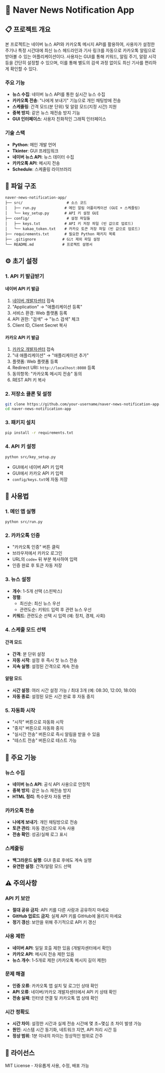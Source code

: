 # 📰 Naver News Notification App

## 📋 프로젝트 개요

본 프로젝트는 네이버 뉴스 API와 카카오톡 메시지 API를 활용하여, 사용자가 설정한 주기나 특정 시간대에 최신 뉴스 헤드라인과 기사 링크를 자동으로 카카오톡 알림으로 받아볼 수 있는 어플리케이션이다. 사용자는 GUI를 통해 키워드, 알림 주기, 알람 시각 등을 간단히 설정할 수 있으며, 이를 통해 별도의 검색 과정 없이도 최신 기사를 편리하게 확인할 수 있다.

### 주요 기능
- **뉴스 수집**: 네이버 뉴스 API를 통한 실시간 뉴스 수집
- **카카오톡 전송**: "나에게 보내기" 기능으로 개인 채팅방에 전송
- **스케줄링**: 간격 모드(분 단위) 및 알람 모드(지정 시간) 지원
- **중복 방지**: 같은 뉴스 재전송 방지 기능
- **GUI 인터페이스**: 사용자 친화적인 그래픽 인터페이스

### 기술 스택
- **Python**: 메인 개발 언어
- **Tkinter**: GUI 프레임워크
- **네이버 뉴스 API**: 뉴스 데이터 수집
- **카카오톡 API**: 메시지 전송
- **Schedule**: 스케줄링 라이브러리

## 📁 파일 구조

```
naver-news-notification-app/
├── src/                    # 소스 코드
│   ├── run.py             # 메인 알림 어플리케이션 (GUI + 스케줄링)
│   └── key_setup.py       # API 키 설정 GUI
├── config/                 # 설정 파일들
│   ├── keys.txt           # API 키 저장 파일 (빈 값으로 업로드)
│   └── kakao_token.txt    # 카카오 토큰 저장 파일 (빈 값으로 업로드)
├── requirements.txt       # 필요한 Python 패키지 목록
├── .gitignore            # Git 제외 파일 설정
└── README.md             # 프로젝트 설명서
```


## ⚙️ 초기 설정

### 1. API 키 발급받기

#### 네이버 API 키 발급
1. [네이버 개발자센터](https://developers.naver.com/) 접속
2. "Application" → "애플리케이션 등록"
3. 서비스 환경: Web 플랫폼 등록
4. API 권한: "검색" → "뉴스 검색" 체크
5. Client ID, Client Secret 복사

#### 카카오 API 키 발급
1. [카카오 개발자센터](https://developers.kakao.com/) 접속
2. "내 애플리케이션" → "애플리케이션 추가"
3. 플랫폼: Web 플랫폼 등록
4. Redirect URI: `http://localhost:8080` 등록
5. 동의항목: "카카오톡 메시지 전송" 동의
6. REST API 키 복사

### 2. 저장소 클론 및 설정
```bash
git clone https://github.com/your-username/naver-news-notification-app.git
cd naver-news-notification-app
```

### 3. 패키지 설치
```bash
pip install -r requirements.txt
```

### 4. API 키 설정
```bash
python src/key_setup.py
```
- GUI에서 네이버 API 키 입력
- GUI에서 카카오 API 키 입력
- `config/keys.txt`에 자동 저장


## 🚀 사용법

### 1. 메인 앱 실행
```bash
python src/run.py
```

### 2. 카카오톡 인증
- "카카오톡 인증" 버튼 클릭
- 브라우저에서 카카오 로그인
- URL의 `code=` 뒤 부분 복사하여 입력
- 인증 완료 후 토큰 자동 저장

### 3. 뉴스 설정
- **개수**: 1-5개 선택 (스핀박스)
- **정렬**: 
  - 최신순: 최신 뉴스 우선
  - 관련도순: 키워드 입력 후 관련 뉴스 우선
- **키워드**: 관련도순 선택 시 입력 (예: 정치, 경제, 사회)

### 4. 스케줄 모드 선택

#### 간격 모드
- **간격**: 분 단위 설정
- **자동 시작**: 설정 후 즉시 첫 뉴스 전송
- **지속 실행**: 설정된 간격으로 계속 전송

#### 알람 모드
- **시간 설정**: 여러 시간 설정 가능 / 최대 3개 (예: 08:30, 12:00, 18:00)
- **자동 종료**: 설정된 모든 시간 완료 후 자동 중지

### 5. 자동화 시작
- "시작" 버튼으로 자동화 시작
- "중지" 버튼으로 자동화 중지
- "실시간 전송" 버튼으로 즉시 알림을 받을 수 있음 
- "테스트 전송" 버튼으로 테스트 가능


## 🔧 주요 기능

### 뉴스 수집
- **네이버 뉴스 API**: 공식 API 사용으로 안정적
- **중복 방지**: 같은 뉴스 재전송 방지
- **HTML 정리**: 특수문자 자동 변환

### 카카오톡 전송
- **나에게 보내기**: 개인 채팅방으로 전송
- **토큰 관리**: 자동 갱신으로 지속 사용
- **전송 확인**: 성공/실패 로그 표시

### 스케줄링
- **백그라운드 실행**: GUI 종료 후에도 계속 실행
- **유연한 설정**: 간격/알람 모드 선택


## ⚠️ 주의사항

### API 키 보안
- **절대 공유 금지**: API 키를 다른 사람과 공유하지 마세요
- **GitHub 업로드 금지**: 실제 API 키를 GitHub에 올리지 마세요
- **정기 갱신**: 보안을 위해 주기적으로 API 키 갱신

### 사용 제한
- **네이버 API**: 일일 호출 제한 있음 (개발자센터에서 확인)
- **카카오 API**: 메시지 전송 제한 있음
- **뉴스 개수**: 1-5개로 제한 (카카오톡 메시지 길이 제한)

### 문제 해결
- **인증 오류**: 카카오톡 앱 설치 및 로그인 상태 확인
- **API 오류**: 네이버/카카오 개발자센터에서 API 키 상태 확인
- **전송 실패**: 인터넷 연결 및 카카오톡 앱 상태 확인

### 시간 정확도
- **시간 차이**: 설정한 시간과 실제 전송 시간에 몇 초~몇십 초 차이 발생 가능
- **원인**: 시스템 시간 동기화, 네트워크 지연, API 처리 시간 등
- **정상 범위**: 1분 이내의 차이는 정상적인 범위로 간주


## 📝 라이선스

MIT License - 자유롭게 사용, 수정, 배포 가능